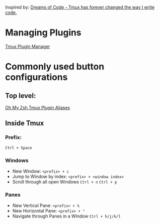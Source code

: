 Inspired by: [Dreams of Code - Tmux has forever changed the way I write code.](https://www.youtube.com/watch?v=DzNmUNvnB04)

# Managing Plugins
[Tmux Plugin Manager](https://github.com/tmux-plugins/tpm?tab=readme-ov-file#installing-plugins)

# Commonly used button configurations
## Top level:
[Oh My Zsh Tmux Plugin Aliases](https://github.com/ohmyzsh/ohmyzsh/tree/master/plugins/tmux#aliases)
## Inside Tmux
### Prefix:
`Ctrl + Space`

### Windows
- New Window:
  `<prefix> + c`
- Jump to Window by index:
  `<prefix> + <window index>`
- Scroll through all open Windows
  `Ctrl + n`
  `Ctrl + p`

### Panes
- New Vertical Pane:
  `<prefix> + %`
- New Horizontal Pane:
  `<prefix> + "`
- Navigate through Panes in a Window
  `Ctrl + h/j/k/l`

